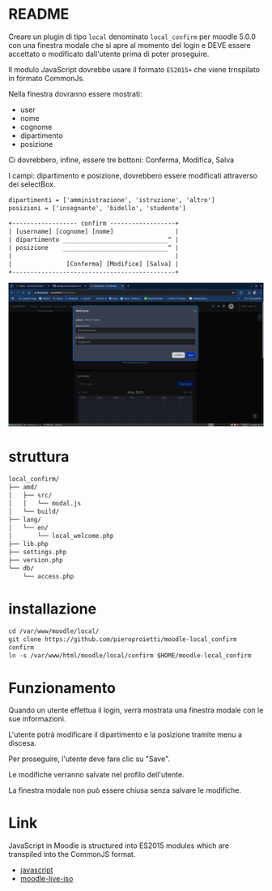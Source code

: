 # README

Creare un plugin di tipo `local` denominato `local_confirm` per moodle 5.0.0 con una finestra modale 
che si apre al momento del login e DEVE essere accettato o modificato dall'utente prima di poter 
proseguire.

Il modulo JavaScript dovrebbe usare il formato `ES2015+` che viene trnspilato in formato CommonJs.

Nella finestra dovranno essere mostrati:
* user
* nome
* cognome
* dipartimento
* posizione

Ci dovrebbero, infine, essere tre bottoni: Conferma, Modifica, Salva

I campi: dipartimento e posizione, dovrebbero essere modificati attraverso 
dei selectBox.


```
dipartimenti = ['amministrazione', 'istruzione', 'altro']
posizioni = ['insegnante', 'bidello', 'studente']
```

```
+------------------ confirm ------------------+
| [username] [cognome] [nome]                 |
| dipartimento _____________________________^ |
| posizione    _____________________________^ |
|                                             |
|               [Conferma] [Modifice] [Salva] |
+---------------------------------------------+
```

![](./img/local_confirm.png)

# struttura
```
local_confirm/
├── amd/
│   ├── src/
│   │   └── modal.js
│   └── build/
├── lang/
│   └── en/
│       └── local_welcome.php
├── lib.php
├── settings.php
├── version.php
└── db/
    └── access.php
```

# installazione

```
cd /var/www/moodle/local/
git clone https://github.com/pieroproietti/moodle-local_confirm confirm
ln -s /var/www/html/moodle/local/confirm $HOME/moodle-local_confirm
```
# Funzionamento

Quando un utente effettua il login, verrà mostrata una finestra modale con le sue informazioni.

L'utente potrà modificare il dipartimento e la posizione tramite menu a discesa.

Per proseguire, l'utente deve fare clic su "Save".

Le modifiche verranno salvate nel profilo dell'utente.

La finestra modale non può essere chiusa senza salvare le modifiche.

# Link
JavaScript in Moodle is structured into ES2015 modules which are transpiled into the CommonJS format.

* [javascript](https://moodledev.io/docs/5.0/guides/javascript)
* [moodle-live-iso](https://github.com/pieroproietti/moodle-iso-live)